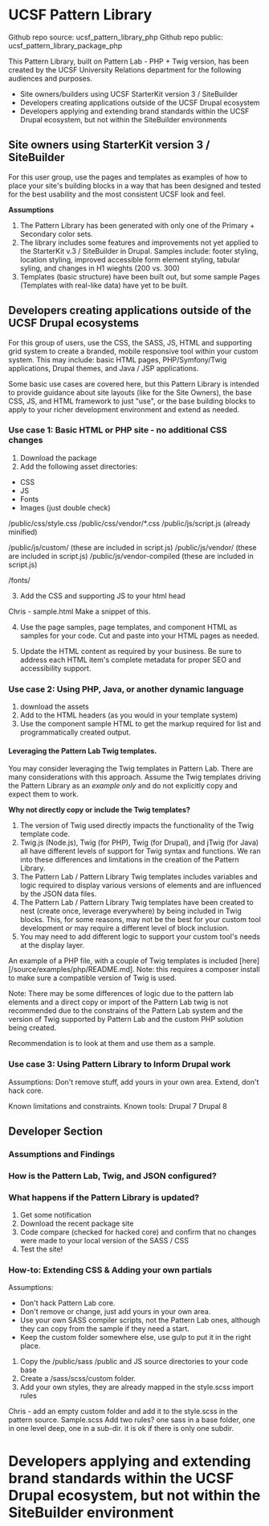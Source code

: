 # UCSF Pattern Library 
Github repo source: ucsf_pattern_library_php
Github repo public: ucsf_pattern_library_package_php

This Pattern Library, built on Pattern Lab - PHP + Twig version, has been created by the UCSF University Relations department for the following audiences and purposes.

* Site owners/builders using UCSF StarterKit version 3 / SiteBuilder
* Developers creating applications outside of the UCSF Drupal ecosystem
* Developers applying and extending brand standards within the UCSF Drupal ecosystem, but not within the SiteBuilder environments

## Site owners using StarterKit version 3 / SiteBuilder

For this user group, use the pages and templates as examples of how to place your site's building blocks in a way that has been designed and tested for the best usability and the most consistent UCSF look and feel.

**Assumptions**
1. The Pattern Library has been generated with only one of the Primary + Secondary color sets.
1. The library includes some features and improvements not yet applied to the StarterKit v.3 / SiteBuilder in Drupal. Samples include: footer styling, location styling, improved accessible form element styling, tabular syling, and changes in H1 wieghts (200 vs. 300)
1. Templates (basic structure) have been built out, but some sample Pages (Templates with real-like data) have yet to be built.

## Developers creating applications outside of the UCSF Drupal ecosystems

For this group of users, use the CSS, the SASS, JS, HTML and supporting grid system to create a branded, mobile responsive tool within your custom system. This may include: basic HTML pages, PHP/Symfony/Twig applications, Drupal themes, and Java / JSP applications.

Some basic use cases are covered here, but this Pattern Library is intended to provide guidance about site layouts (like for the Site Owners), the base CSS, JS, and HTML framework to just "use", or the base building blocks to apply to your richer development environment and extend as needed.

### Use case 1: Basic HTML or PHP site - no additional CSS changes

1. Download the package
1. Add the following asset directories: 

* CSS
* JS
* Fonts
* Images (just double check)

/public/css/style.css
/public/css/vendor/*.css
/public/js/script.js (already minified)

/public/js/custom/ (these are included in script.js)
/public/js/vendor/ (these are included in script.js)
/public/js/vendor-compiled (these are included in script.js)

/fonts/

3. Add the CSS and supporting JS to your html head

Chris - sample.html Make a snippet of this.

4. Use the page samples, page templates, and component HTML as samples for your code. Cut and paste into your HTML pages as needed.

5. Update the HTML content as required by your business. Be sure to address each HTML item's complete metadata for proper SEO and accessibility support.

### Use case 2: Using PHP, Java, or another dynamic language

1. download the assets
2. Add to the HTML headers (as you would in your template system)
3. Use the component sample HTML to get the markup required for list and programmatically created output. 


#### Leveraging the Pattern Lab Twig templates.

You may consider leveraging the Twig templates in Pattern Lab. There are many considerations with this approach. Assume the Twig templates driving the Pattern Library as an _example only_ and do not explicitly copy and expect them to work.

**Why not directly copy or include the Twig templates?**

1. The version of Twig used directly impacts the functionality of the Twig template code.
1. Twig.js (Node.js), Twig (for PHP), Twig (for Drupal), and jTwig (for Java) all have different levels of support for Twig syntax and functions. We ran into these differences and limitations in the creation of the Pattern Library.
1. The Pattern Lab / Pattern Library Twig templates includes variables and logic required to display various versions of elements and are influenced by the JSON data files.
1. The Pattern Lab / Pattern Library Twig templates have been created to nest (create once, leverage everywhere) by being included in Twig blocks. This, for some reasons, may not be the best for your custom tool development _or_ may require a different level of block inclusion.
1. You may need to add different logic to support your custom tool's needs at the display layer. 

An example of a PHP file, with a couple of Twig templates is included [here][/source/examples/php/README.md]. Note: this requires a composer install to make sure a compatible version of Twig is used. 

Note: There may be some differences of logic due to the pattern lab elements and a direct copy or import of the Pattern Lab twig is not recommended due to the constrains of the Pattern Lab system and the version of Twig supported by Pattern Lab and the custom PHP solution being created.

Recommendation is to look at them and use them as a sample.

### Use case 3: Using Pattern Library to Inform Drupal work

Assumptions: Don't remove stuff, add yours in your own area. Extend, don't hack core.

Known limitations and constraints.
Known tools:
	Drupal 7
	Drupal 8

## Developer Section

### Assumptions and Findings

### How is the Pattern Lab, Twig, and JSON configured?

### What happens if the Pattern Library is updated?
1. Get some notification
2. Download the recent package site
3. Code compare (checked for hacked core) and confirm that no changes were made to your local version of the SASS / CSS
4. Test the site!

### How-to: Extending CSS & Adding your own partials

Assumptions: 
* Don't hack Pattern Lab core.
* Don't remove or change, just add yours in your own area.
* Use your own SASS compiler scripts, not the Pattern Lab ones, although they can copy from the sample if they need a start.
* Keep the custom folder somewhere else, use gulp to put it in the right place.

1. Copy the /public/sass /public and JS source directories to your code base
2. Create a /sass/scss/custom folder.
3. Add your own styles, they are already mapped in the style.scss import rules

Chris - add an empty custom folder and add it to the style.scss in the pattern source. Sample.scss Add two rules? one sass in a base folder, one in one level deep, one in a sub-dir. it is ok if there is only one subdir.

# Developers applying and extending brand standards within the UCSF Drupal ecosystem, but not within the SiteBuilder environment

